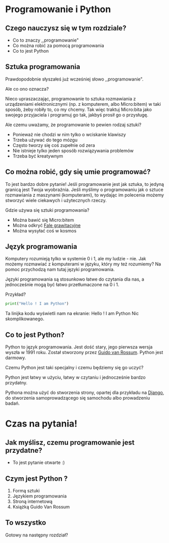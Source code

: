 # Programowanie i Python

## Czego nauczysz się w tym rozdziale?

* Co to znaczy ,,programowanie"
* Co można robić za pomocą programowania
* Co to jest Python

## Sztuka programowania
Prawdopodobnie słyszałeś już wcześniej słowo ,,programowanie".

Ale co ono oznacza?

Nieco upraszaczając, programowanie to sztuka rozmawiania z urządzeniami elektronicznymi (np. z komputerem, albo Micro:bitem) w taki sposób, żeby robiły to, co my chcemy.
Tak więc traktuj Micro:bita jako swojego przyjaciela i programuj go tak, jakbyś prosił go o przysługę.

Ale czemu uważamy, że programowanie to pewien rodzaj sztuki?

* Ponieważ nie chodzi w nim tylko o wciskanie klawiszy
* Trzeba używać do tego mózgu
* Często tworzy się coś zupełnie od zera
* Nie istnieje tylko jeden sposób rozwiązywania problemów
* Trzeba być kreatywnym

## Co można robić, gdy się umie programować?

To jest bardzo dobre pytanie!
Jeśli programowanie jest jak sztuka, to jedyną granicą jest Twoja wyobraźnia.
Jeśli myślimy o programowaniu jak o sztuce rozmawiania z maszynami (komputerami), to wydając im polecenia możemy stworzyć wiele ciekawych i użytecznych rzeczy.

Gdzie używa się sztuki programowania?

* Można bawić się Micro:bitem
* Można odkryć [Fale grawitacyjne](https://www.reddit.com/r/IAmA/comments/45g8qu/we_are_the_ligo_scientific_collaboration_and_we/ "Gravitational Waves")
* Można wysyłać coś w kosmos

## Język programowania
Komputery rozumieją tylko w systemie 0 i 1, ale my ludzie - nie.
Jak możemy rozmawiać z komputerami w języku, który my też rozumiemy? Na pomoc przychodzą nam tutaj języki programowania.

Języki programowania są stosunkowo łatwe do czytania dla nas, a jednocześnie mogą być łatwo przetłumaczone na 0 i 1.

Przykład?

```python
print("Hello ! I am Python")
```
Ta linijka kodu wyświetli nam na ekranie: Hello ! I am Python
Nic skomplikowanego.

## Co to jest Python?
Python to język programowania. Jest dość stary, jego pierwsza wersja wyszła w 1991 roku. Został stworzony przez [Guido van Rossum](https://en.wikipedia.org/wiki/Guido_van_Rossum "Guido Van Rossum").
Python jest darmowy.

Czemu Python jest taki specjalny i czemu będziemy się go uczyć?

Python jest łatwy w użyciu, łatwy w czytaniu i jednocześnie bardzo przydatny.

Pythona można użyć do stworzenia strony, opartej dla przykładu na [Django](https://www.djangoproject.com/ "Django Web Framework"), do stworzenia samoprowadzącego się samochodu albo prowadzeniu badań.


# Czas na pytania!

## Jak myślisz, czemu programowanie jest przydatne?

* To jest pytanie otwarte :)

## Czym jest Python ?

1. Formą sztuki
2. Językiem programowania
3. Stroną internetową
4. Książką Guido Van Rossum

## To wszystko
Gotowy na następny rozdział?
